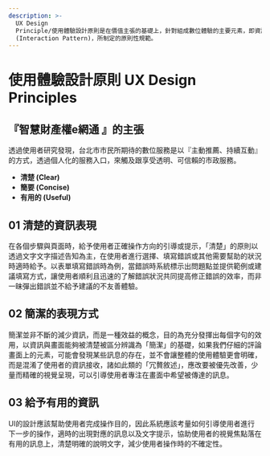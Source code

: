 ```yaml
---
description: >-
  UX Design
  Principle/使用體驗設計原則是在價值主張的基礎上，針對組成數位體驗的主要元素，即資訊內容呈現(Information)與操作互動模式
  (Interaction Pattern)，所制定的原則性規範。
---
```


# 使用體驗設計原則 UX Design Principles

## 『智慧財產權e網通 』的主張

透過使用者研究發現，台北市市民所期待的數位服務是以『主動推薦、持續互動』的方式，透過個人化的服務入口，來觸及跟享受透明、可信賴的市政服務。

* **清楚 \(Clear\)**
* **簡要 \(Concise\)**
* **有用的 \(Useful\)**

## 01 清楚的資訊表現

在各個步驟與頁面時，給予使用者正確操作方向的引導或提示，「清楚」的原則以透過文字文字描述告知為主，在使用者進行選擇、填寫錯誤或其他需要幫助的狀況時適時給予。以表單填寫錯誤時為例，當錯誤時系統標示出問題點並提供範例或建議填寫方式，讓使用者順利且迅速的了解錯誤狀況共同提高修正錯誤的效率，而非一昧彈出錯誤並不給予建議的不友善體驗。

## 02 簡潔的表現方式

簡潔並非不斷的減少資訊，而是一種效益的概念，目的為充分發揮出每個字句的效用，以資訊與畫面能夠被清楚被區分辨識為「簡潔」的基礎，如果我們仔細的評論畫面上的元素，可能會發現某些訊息的存在，並不會讓整體的使用體驗更會明確，而是混淆了使用者的資訊接收，諸如此類的「冗贅敘述」，應改要被優先改善，少量而精確的視覺呈現，可以引導使用者專注在畫面中希望被傳達的訊息。

## 03 給予有用的資訊

UI的設計應該幫助使用者完成操作目的，因此系統應該考量如何引導使用者進行下一步的操作，適時的出現對應的訊息以及文字提示，協助使用者的視覺焦點落在有用的訊息上，清楚明確的說明文字，減少使用者操作時的不確定性。



